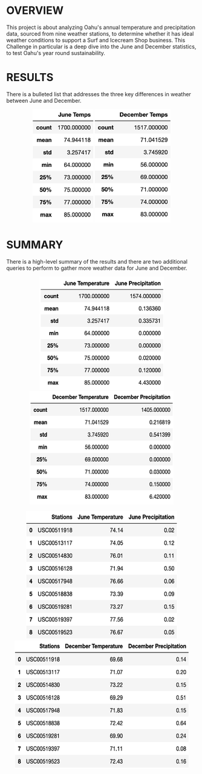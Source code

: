 # OVERVIEW

This project is about analyzing Oahu's annual temperature and precipitation data, sourced from nine weather stations, to determine whether it has ideal weather conditions to support a Surf and Icecream Shop business. This Challenge in particular is a deep dive into the June and December statistics, to test Oahu's year round sustainability.

# RESULTS

There is a bulleted list that addresses the three key differences in weather between June and December.

<p align='center'>
  <img src="https://github.com/yazhcodes/surfs_up/blob/main/Resources/Images/Jun_Temp.png" width="160" height="300"></img>
  <img src="https://github.com/yazhcodes/surfs_up/blob/main/Resources/Images/Dec_Temp.png" width="200" height="300"></img>
</p>

# SUMMARY

There is a high-level summary of the results and there are two additional queries to perform to gather more weather data for June and December.

<p align='center'>
  <img src="https://github.com/yazhcodes/surfs_up/blob/main/Resources/Images/Jun_Temp_Prcp.png" width="330" height="300"></img>
  <img src="https://github.com/yazhcodes/surfs_up/blob/main/Resources/Images/Dec_Temp_Prcp.png" width="380" height="300"></img>
</p>
<p align='center'>
  <img src="https://github.com/yazhcodes/surfs_up/blob/main/Resources/Images/Jun_Station_Avgs.png" width="400" height="340"></img>
  <img src="https://github.com/yazhcodes/surfs_up/blob/main/Resources/Images/Dec_Station_Avgs.png" width="460" height="340"></img>
</p>
